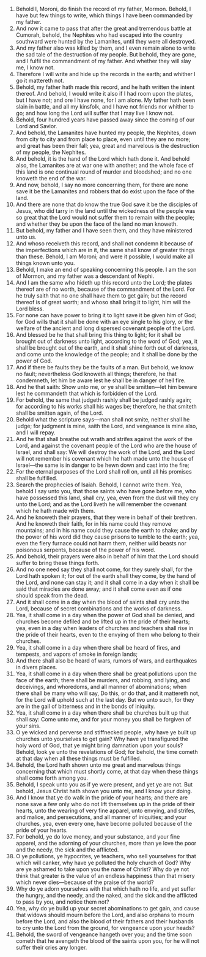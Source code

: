 1. Behold I, Moroni, do finish the record of my father, Mormon. Behold, I have but few things to write, which things I have been commanded by my father.
2. And now it came to pass that after the great and tremendous battle at Cumorah, behold, the Nephites who had escaped into the country southward were hunted by the Lamanites, until they were all destroyed.
3. And my father also was killed by them, and I even remain alone to write the sad tale of the destruction of my people. But behold, they are gone, and I fulfil the commandment of my father. And whether they will slay me, I know not.
4. Therefore I will write and hide up the records in the earth; and whither I go it mattereth not.
5. Behold, my father hath made this record, and he hath written the intent thereof. And behold, I would write it also if I had room upon the plates, but I have not; and ore I have none, for I am alone. My father hath been slain in battle, and all my kinsfolk, and I have not friends nor whither to go; and how long the Lord will suffer that I may live I know not.
6. Behold, four hundred years have passed away since the coming of our Lord and Savior.
7. And behold, the Lamanites have hunted my people, the Nephites, down from city to city and from place to place, even until they are no more; and great has been their fall; yea, great and marvelous is the destruction of my people, the Nephites.
8. And behold, it is the hand of the Lord which hath done it. And behold also, the Lamanites are at war one with another; and the whole face of this land is one continual round of murder and bloodshed; and no one knoweth the end of the war.
9. And now, behold, I say no more concerning them, for there are none save it be the Lamanites and robbers that do exist upon the face of the land.
10. And there are none that do know the true God save it be the disciples of Jesus, who did tarry in the land until the wickedness of the people was so great that the Lord would not suffer them to remain with the people; and whether they be upon the face of the land no man knoweth.
11. But behold, my father and I have seen them, and they have ministered unto us.
12. And whoso receiveth this record, and shall not condemn it because of the imperfections which are in it, the same shall know of greater things than these. Behold, I am Moroni; and were it possible, I would make all things known unto you.
13. Behold, I make an end of speaking concerning this people. I am the son of Mormon, and my father was a descendant of Nephi.
14. And I am the same who hideth up this record unto the Lord; the plates thereof are of no worth, because of the commandment of the Lord. For he truly saith that no one shall have them to get gain; but the record thereof is of great worth; and whoso shall bring it to light, him will the Lord bless.
15. For none can have power to bring it to light save it be given him of God; for God wills that it shall be done with an eye single to his glory, or the welfare of the ancient and long dispersed covenant people of the Lord.
16. And blessed be he that shall bring this thing to light; for it shall be brought out of darkness unto light, according to the word of God; yea, it shall be brought out of the earth, and it shall shine forth out of darkness, and come unto the knowledge of the people; and it shall be done by the power of God.
17. And if there be faults they be the faults of a man. But behold, we know no fault; nevertheless God knoweth all things; therefore, he that condemneth, let him be aware lest he shall be in danger of hell fire.
18. And he that saith: Show unto me, or ye shall be smitten—let him beware lest he commandeth that which is forbidden of the Lord.
19. For behold, the same that judgeth rashly shall be judged rashly again; for according to his works shall his wages be; therefore, he that smiteth shall be smitten again, of the Lord.
20. Behold what the scripture says—man shall not smite, neither shall he judge; for judgment is mine, saith the Lord, and vengeance is mine also, and I will repay.
21. And he that shall breathe out wrath and strifes against the work of the Lord, and against the covenant people of the Lord who are the house of Israel, and shall say: We will destroy the work of the Lord, and the Lord will not remember his covenant which he hath made unto the house of Israel—the same is in danger to be hewn down and cast into the fire;
22. For the eternal purposes of the Lord shall roll on, until all his promises shall be fulfilled.
23. Search the prophecies of Isaiah. Behold, I cannot write them. Yea, behold I say unto you, that those saints who have gone before me, who have possessed this land, shall cry, yea, even from the dust will they cry unto the Lord; and as the Lord liveth he will remember the covenant which he hath made with them.
24. And he knoweth their prayers, that they were in behalf of their brethren. And he knoweth their faith, for in his name could they remove mountains; and in his name could they cause the earth to shake; and by the power of his word did they cause prisons to tumble to the earth; yea, even the fiery furnace could not harm them, neither wild beasts nor poisonous serpents, because of the power of his word.
25. And behold, their prayers were also in behalf of him that the Lord should suffer to bring these things forth.
26. And no one need say they shall not come, for they surely shall, for the Lord hath spoken it; for out of the earth shall they come, by the hand of the Lord, and none can stay it; and it shall come in a day when it shall be said that miracles are done away; and it shall come even as if one should speak from the dead.
27. And it shall come in a day when the blood of saints shall cry unto the Lord, because of secret combinations and the works of darkness.
28. Yea, it shall come in a day when the power of God shall be denied, and churches become defiled and be lifted up in the pride of their hearts; yea, even in a day when leaders of churches and teachers shall rise in the pride of their hearts, even to the envying of them who belong to their churches.
29. Yea, it shall come in a day when there shall be heard of fires, and tempests, and vapors of smoke in foreign lands;
30. And there shall also be heard of wars, rumors of wars, and earthquakes in divers places.
31. Yea, it shall come in a day when there shall be great pollutions upon the face of the earth; there shall be murders, and robbing, and lying, and deceivings, and whoredoms, and all manner of abominations; when there shall be many who will say, Do this, or do that, and it mattereth not, for the Lord will uphold such at the last day. But wo unto such, for they are in the gall of bitterness and in the bonds of iniquity.
32. Yea, it shall come in a day when there shall be churches built up that shall say: Come unto me, and for your money you shall be forgiven of your sins.
33. O ye wicked and perverse and stiffnecked people, why have ye built up churches unto yourselves to get gain? Why have ye transfigured the holy word of God, that ye might bring damnation upon your souls? Behold, look ye unto the revelations of God; for behold, the time cometh at that day when all these things must be fulfilled.
34. Behold, the Lord hath shown unto me great and marvelous things concerning that which must shortly come, at that day when these things shall come forth among you.
35. Behold, I speak unto you as if ye were present, and yet ye are not. But behold, Jesus Christ hath shown you unto me, and I know your doing.
36. And I know that ye do walk in the pride of your hearts; and there are none save a few only who do not lift themselves up in the pride of their hearts, unto the wearing of very fine apparel, unto envying, and strifes, and malice, and persecutions, and all manner of iniquities; and your churches, yea, even every one, have become polluted because of the pride of your hearts.
37. For behold, ye do love money, and your substance, and your fine apparel, and the adorning of your churches, more than ye love the poor and the needy, the sick and the afflicted.
38. O ye pollutions, ye hypocrites, ye teachers, who sell yourselves for that which will canker, why have ye polluted the holy church of God? Why are ye ashamed to take upon you the name of Christ? Why do ye not think that greater is the value of an endless happiness than that misery which never dies—because of the praise of the world?
39. Why do ye adorn yourselves with that which hath no life, and yet suffer the hungry, and the needy, and the naked, and the sick and the afflicted to pass by you, and notice them not?
40. Yea, why do ye build up your secret abominations to get gain, and cause that widows should mourn before the Lord, and also orphans to mourn before the Lord, and also the blood of their fathers and their husbands to cry unto the Lord from the ground, for vengeance upon your heads?
41. Behold, the sword of vengeance hangeth over you; and the time soon cometh that he avengeth the blood of the saints upon you, for he will not suffer their cries any longer.

